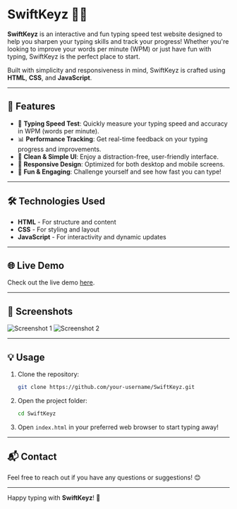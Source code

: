 # SwiftKeyz 🎹💨

**SwiftKeyz** is an interactive and fun typing speed test website designed to help you sharpen your typing skills and track your progress! Whether you're looking to improve your words per minute (WPM) or just have fun with typing, SwiftKeyz is the perfect place to start. 

Built with simplicity and responsiveness in mind, SwiftKeyz is crafted using **HTML**, **CSS**, and **JavaScript**.

---

## 🚀 Features

- 🎯 **Typing Speed Test**: Quickly measure your typing speed and accuracy in WPM (words per minute).
- 📊 **Performance Tracking**: Get real-time feedback on your typing progress and improvements.
- 🎨 **Clean & Simple UI**: Enjoy a distraction-free, user-friendly interface.
- 📱 **Responsive Design**: Optimized for both desktop and mobile screens.
- 🎉 **Fun & Engaging**: Challenge yourself and see how fast you can type!

---

## 🛠️ Technologies Used

- **HTML** - For structure and content
- **CSS** - For styling and layout
- **JavaScript** - For interactivity and dynamic updates

---

## 🌐 Live Demo

Check out the live demo [here]([https://your-live-demo-link.com](https://swift-keyz-typingspeed-project-ptjn.vercel.app/)).

---

## 📸 Screenshots

![Screenshot 1](link-to-screenshot-1)
![Screenshot 2](link-to-screenshot-2)

---

## 💡 Usage

1. Clone the repository:
    ```bash
    git clone https://github.com/your-username/SwiftKeyz.git
    ```

2. Open the project folder:
    ```bash
    cd SwiftKeyz
    ```

3. Open `index.html` in your preferred web browser to start typing away!

---

## 📬 Contact

Feel free to reach out if you have any questions or suggestions! 😊

---

Happy typing with **SwiftKeyz**! 🚀

